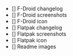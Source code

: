 - [] F-Droid changelog
- [] F-Droid screenshots
- [] F-Droid icon
- [] Flatpak changelog
- [] Flatpak screenshots
- [] Flatpak icon
- [] Readme images